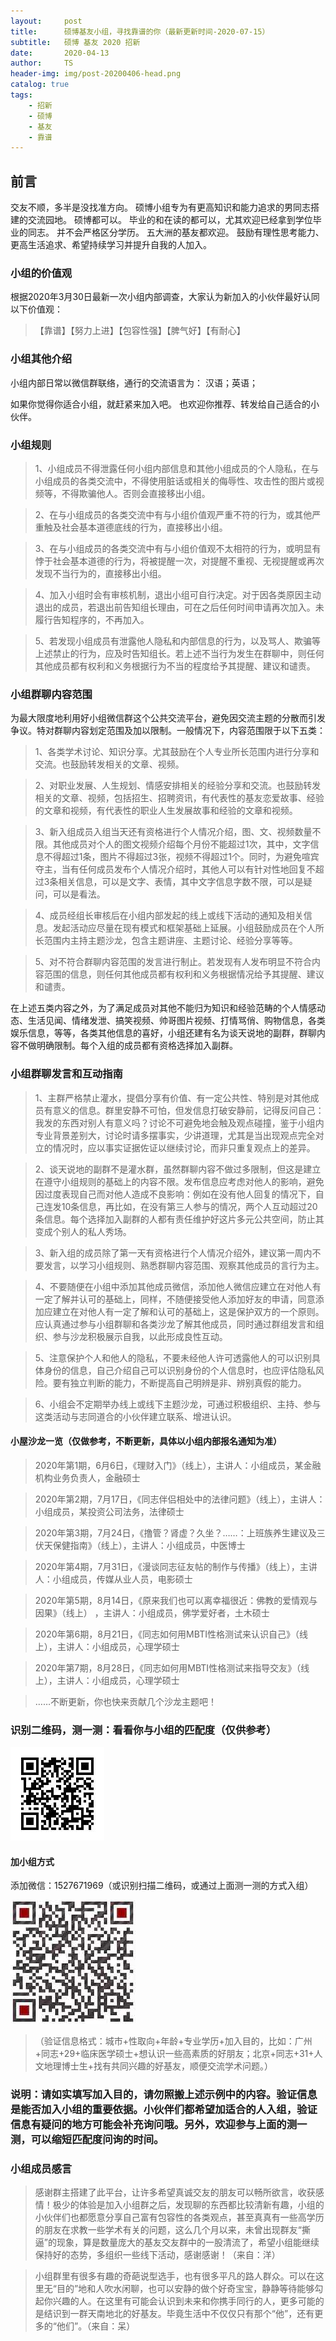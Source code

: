 ```yaml
---
layout:     post
title:      硕博基友小组，寻找靠谱的你（最新更新时间-2020-07-15）
subtitle:   硕博 基友 2020 招新
date:       2020-04-13
author:     TS
header-img: img/post-20200406-head.png
catalog: true
tags:
    - 招新
    - 硕博
    - 基友
    - 靠谱
---
```


## 前言

交友不顺，多半是没找准方向。
硕博小组专为有更高知识和能力追求的男同志搭建的交流园地。
硕博都可以。
毕业的和在读的都可以，尤其欢迎已经拿到学位毕业的同志。
并不会严格区分学历。
五大洲的基友都欢迎。
鼓励有理性思考能力、更高生活追求、希望持续学习并提升自我的人加入。


### 小组的价值观

根据2020年3月30日最新一次小组内部调查，大家认为新加入的小伙伴最好认同以下价值观：

>【靠谱】【努力上进】【包容性强】【脾气好】【有耐心】


### 小组其他介绍

小组内部日常以微信群联络，通行的交流语言为：
汉语；英语；

如果你觉得你适合小组，就赶紧来加入吧。
也欢迎你推荐、转发给自己适合的小伙伴。

### 小组规则

> 1、小组成员不得泄露任何小组内部信息和其他小组成员的个人隐私，在与小组成员的各类交流中，不得使用脏话或相关的侮辱性、攻击性的图片或视频等，不得欺骗他人。否则会直接移出小组。

> 2、在与小组成员的各类交流中有与小组价值观严重不符的行为，或其他严重触及社会基本道德底线的行为，直接移出小组。

> 3、在与小组成员的各类交流中有与小组价值观不太相符的行为，或明显有悖于社会基本道德的行为，将被提醒一次，对提醒不重视、无视提醒或再次发现不当行为的，直接移出小组。

> 4、加入小组时会有审核机制，退出小组可自行决定。对于因各类原因主动退出的成员，若退出前告知组长理由，可在之后任何时间申请再次加入。未履行告知程序的，不再加入。

> 5、若发现小组成员有泄露他人隐私和内部信息的行为，以及骂人、欺骗等上述禁止的行为，应及时告知组长。若上述不当行为发生在群聊中，则任何其他成员都有权利和义务根据行为不当的程度给予其提醒、建议和谴责。


### 小组群聊内容范围

为最大限度地利用好小组微信群这个公共交流平台，避免因交流主题的分散而引发争议。特对群聊内容划定范围及加以限制。一般情况下，内容范围限于以下五类：

> 1、各类学术讨论、知识分享。尤其鼓励在个人专业所长范围内进行分享和交流。也鼓励转发相关的文章、视频。

> 2、对职业发展、人生规划、情感安排相关的经验分享和交流。也鼓励转发相关的文章、视频，包括招生、招聘资讯，有代表性的基友恋爱故事、经验的文章和视频，有代表性的职业人生发展故事和经验的文章和视频。

> 3、新入组成员入组当天还有资格进行个人情况介绍，图、文、视频数量不限。其他成员对个人的图文视频介绍每个月份不能超过1次，其中，文字信息不得超过1条，图片不得超过3张，视频不得超过1个。同时，为避免喧宾夺主，当有任何成员发布个人情况介绍时，其他人可以有针对性地回复不超过3条相关信息，可以是文字、表情，其中文字信息字数不限，可以是疑问，可以是看法。

> 4、成员经组长审核后在小组内部发起的线上或线下活动的通知及相关信息。发起活动应尽量在现有模式和框架基础上延展。小组鼓励成员在个人所长范围内主持主题沙龙，包含主题讲座、主题讨论、经验分享等等。

> 5、对不符合群聊内容范围的发言进行制止。若发现有人发布明显不符合内容范围的信息，则任何其他成员都有权利和义务根据情况给予其提醒、建议和谴责。

在上述五类内容之外，为了满足成员对其他不能归为知识和经验范畴的个人情感动态、生活见闻、情绪发泄、搞笑视频、帅哥图片视频、打情骂俏、购物信息，各类娱乐信息，等等，各类其他信息的喜好，小组还建有名为谈天说地的副群，群聊内容不做明确限制。每个入组的成员都有资格选择加入副群。

### 小组群聊发言和互动指南

> 1、主群严格禁止灌水，提倡分享有价值、有一定公共性、特别是对其他成员有意义的信息。群里安静不可怕，但发信息打破安静前，记得反问自己：我发的东西对别人有意义吗？讨论不可避免地会触及观点碰撞，鉴于小组内专业背景差别大，讨论时请多摆事实，少讲道理，尤其是当出现观点完全对立的情况时，应以事实证据佐证以继续讨论，而非只重复观点上的差异。

> 2、谈天说地的副群不是灌水群，虽然群聊内容不做过多限制，但这是建立在遵守小组规则的基础上的内容不限。发布信息应考虑对他人的影响，避免因过度表现自己而对他人造成不良影响：例如在没有他人回复的情况下，自己连发10条信息，再比如，在没有第三人参与的情况，两个人互动超过20条信息。每个选择加入副群的人都有责任维护好这片多元公共空间，防止其变成个别人的私人秀场。

> 3、新入组的成员除了第一天有资格进行个人情况介绍外，建议第一周内不要发言，以学习小组规则、熟悉群聊内容范围、观察其他成员的言行为主。

> 4、不要随便在小组中添加其他成员微信，添加他人微信应建立在对他人有一定了解并认可的基础上，同样，不随便接受他人添加好友的申请，同意添加应建立在对他人有一定了解和认可的基础上，这是保护双方的一个原则。应认真通过参与小组群聊和各类沙龙了解其他成员，同时通过群组发言和组织、参与沙龙积极展示自我，以此形成良性互动。

> 5、注意保护个人和他人的隐私，不要未经他人许可透露他人的可以识别具体身份的信息，自己介绍自己可以识别身份的个人信息时，也应评估隐私风险。要有独立判断的能力，不断提高自己明辨是非、辨别真假的能力。

> 6、小组会不定期举办线上或线下主题沙龙，可通过积极组织、主持、参与这类活动与志同道合的小伙伴建立联系、增进认识。

#### 小屋沙龙一览（仅做参考，不断更新，具体以小组内部报名通知为准）

> 2020年第1期，6月6日，《理财入门》（线上），主讲人：小组成员，某金融机构业务负责人，金融硕士

> 2020年第2期，7月17日，《同志伴侣相处中的法律问题》（线上），主讲人：小组成员，某投资公司法务，法律硕士

> 2020年第3期，7月24日，《撸管？肾虚？久坐？……：上班族养生建议及三伏天保健指南》（线上），主讲人：小组成员，中医博士

> 2020年第4期，7月31日，《漫谈同志征友帖的制作与传播》（线上），主讲人：小组成员，传媒从业人员，电影硕士

> 2020年第5期，8月14日，《原来我们也可以离幸福很近：佛教的爱情观与因果》（线上） ，主讲人：小组成员，佛学爱好者，土木硕士

> 2020年第6期，8月21日，《同志如何用MBTI性格测试来认识自己》（线上），主讲人：小组成员，心理学硕士

> 2020年第7期，8月28日，《同志如何用MBTI性格测试来指导交友》（线上），主讲人：小组成员，心理学硕士

> ……不断更新，你也快来贡献几个沙龙主题吧！



### 识别二维码，测一测：看看你与小组的匹配度（仅供参考）
![avatar](/img/qrcode.jpg)


#### 加小组方式
添加微信：1527671969（或识别扫描二维码，或通过上面测一测的方式入组）

![avatar](/img/qcode.jpeg)

>（验证信息格式：城市+性取向+年龄+专业学历+加入目的，比如：广州+同志+29+临床医学硕士+想认识一些高素质的好朋友；北京+同志+31+人文地理博士生+找有共同兴趣的好基友，顺便交流学术问题。）

### 说明：请如实填写加入目的，请勿照搬上述示例中的内容。验证信息是能否加入小组的重要依据。小伙伴们都希望加适合的人入组，验证信息有疑问的地方可能会补充询问哦。另外，欢迎参与上面的测一测，可以缩短匹配度问询的时间。

### 小组成员感言

> 感谢群主搭建了此平台，让许多希望真诚交友的朋友可以畅所欲言，收获感情！极少的体验是加入小组群之后，发现聊的东西都比较清新有趣，小组的小伙伴们也都愿意分享自己富有包容性的各类观点，甚至真真有一些高学历的朋友在求教一些学术有关的问题，这么几个月以来，未曾出现群友“撕逼”的现象，算是数量庞大的基友交友群中的一股清流了，希望小组能继续保持好的态势，多组织一些线下活动，感谢感谢！（来自：洋）


> 小组群里有很多有趣的奇葩说型选手，也有很多平凡的路人群众。可以在这里无“目的”地和人吹水闲聊，也可以安静的做个好奇宝宝，静静等待能够勾起你兴趣的人。在这里有可能会认识到未来和你携手同行的人，更多可能的是结识到一群天南地北的好基友。毕竟生活中不仅仅只有那个“他”，还有更多的“他们”。（来自：呆）
